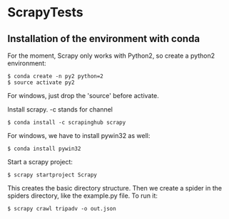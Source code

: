 # ScrapyTests

## Installation of the environment with conda

For the moment, Scrapy only works with Python2, so create a python2 environment:

    $ conda create -n py2 python=2
    $ source activate py2

For windows, just drop the 'source' before activate.

Install scrapy. -c stands for channel

    $ conda install -c scrapinghub scrapy

For windows, we have to install pywin32 as well:

    $ conda install pywin32

Start a scrapy project:

    $ scrapy startproject Scrapy

This creates the basic directory structure. Then we create a spider in the spiders directory, like the example.py file. To run it:

    $ scrapy crawl tripadv -o out.json

